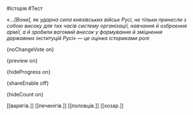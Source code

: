 #Історія #Тест

*«...[Вони], як ударна сила князівських військ Русі, не тільки  принесли з собою високу для тих часів систему організації, навчання й  озброєння армії, а й зробили вагомий внесок у формування й зміцнення  державних інституцій Русі» — це оцінка істориками ролі*

{noChangeVote on}

{preview on}

{hideProgress on}

{shareEnable off}

{hideCount on}

[[варягів.]]
[[печенігів.]]
[[половців.]]
[[хозар.]]
